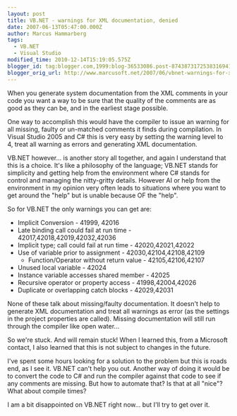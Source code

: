 ```yaml
---
layout: post
title: VB.NET - warnings for XML documentation, denied
date: 2007-06-13T05:47:00.000Z
author: Marcus Hammarberg
tags:
  - VB.NET
  - Visual Studio
modified_time: 2010-12-14T15:19:05.575Z
blogger_id: tag:blogger.com,1999:blog-36533086.post-8743873172538316941
blogger_orig_url: http://www.marcusoft.net/2007/06/vbnet-warnings-for-xml-documentation.html
---
```


When you generate system documentation from the XML comments in your
code you want a way to be sure that the quality of the comments are as
good as they can be, and in the earliest stage possible.

One way to accomplish this would have the compiler to issue an warning
for all missing, faulty or un-matched
comments it finds during compilation. In Visual Studio 2005 and C# this
is very easy by setting the warning level to 4, treat all warning as
errors and generating XML documentation.

VB.NET however... is another story all together, and again I understand
that this is a choice. It's like a philosophy of the language;
VB.NET stands for simplicity and getting help from the environment where
C# stands for control and managing the nitty-gritty details. However AI or
help from the environment in my opinion very often leads to
situations where you want to get around the "help" but is unable because
OF the "help".

So for VB.NET the only warnings you can get are:

- Implicit Conversion - 41999, 42016
- Late binding call could fail at run time -
  42017,42018,42019,42032,42036
- Implicit type; call could fail at run time - 42020,42021,42022
- Use of variable prior to assignment - 42030,42104,42108,42109
  - Function/Operator without return value - 42105,42106,42107
- Unused local variable - 42024
- Instance variable accesses shared member - 42025
- Recursive operator or property access - 41998,42004,42026
- Duplicate or overlapping catch blocks - 42029,42031

None of these talk about missing/faulty documentation. It doesn't
help to generate XML documentation and treat all
warnings as error (as the settings in the project properties are
called). Missing documentation will still run through the compiler like
open water...

So we're stuck. And will remain stuck! When I learned this, from a
Microsoft contact, I also learned that this is not subject to changes in
the future.

I've spent some hours looking for a solution to the problem but this is
roads end, as I see it. VB.NET can't help you out. Another way of doing
it would be to convert the code to C# and run the compiler against that
code to see if any comments are missing. But how to automate that? Is
that at all "nice"? What about compile times?

I am a bit disappointed on VB.NET right
now... but I'll try to get over it.
